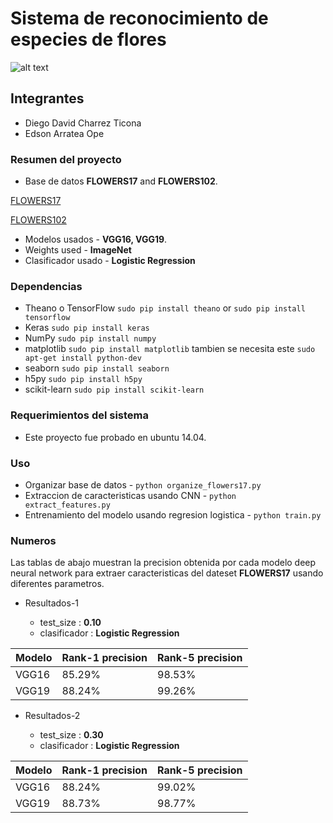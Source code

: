 # Sistema de reconocimiento de especies de flores #

![alt text](https://github.com/uddua/Reconocimiento-de-flores/blob/master/myimage.gif)

## Integrantes ##
* Diego David Charrez Ticona
* Edson Arratea Ope

### Resumen del proyecto ###

* Base de datos **FLOWERS17** and **FLOWERS102**.

[FLOWERS17](http://www.robots.ox.ac.uk/~vgg/data/flowers/17/index.html)

[FLOWERS102](http://www.robots.ox.ac.uk/~vgg/data/flowers/102/index.html)
* Modelos usados    - **VGG16, VGG19**.
* Weights used    - **ImageNet**
* Clasificador usado - **Logistic Regression**

### Dependencias ###
* Theano o TensorFlow `sudo pip install theano` or `sudo pip install tensorflow`
* Keras `sudo pip install keras`
* NumPy `sudo pip install numpy`
* matplotlib `sudo pip install matplotlib` tambien se necesita este `sudo apt-get install python-dev`
* seaborn `sudo pip install seaborn`
* h5py `sudo pip install h5py`
* scikit-learn `sudo pip install scikit-learn`

### Requerimientos del sistema
* Este proyecto fue probado en ubuntu 14.04.


### Uso ###
* Organizar base de datos                                - `python organize_flowers17.py`
* Extraccion de caracteristicas usando CNN               - `python extract_features.py`
* Entrenamiento del modelo usando regresion logistica    - `python train.py`

### Numeros ###
Las tablas de abajo muestran la precision obtenida por cada modelo deep neural network para extraer caracteristicas del dateset **FLOWERS17** usando diferentes parametros.

* Resultados-1
  
  * test_size  : **0.10**
  * clasificador : **Logistic Regression**
  
| Modelo       | Rank-1 precision | Rank-5 precision |
|--------------|------------------|------------------|
| VGG16        | 85.29%           | 98.53%           |
| VGG19        | 88.24%           | 99.26%           |

* Resultados-2
  
  * test_size  : **0.30**
  * clasificador : **Logistic Regression**

| Modelo       | Rank-1 precision | Rank-5 precision |
|--------------|-----------------|-----------------|
| VGG16        | 88.24%          | 99.02%          |
| VGG19        | 88.73%          | 98.77%          |
